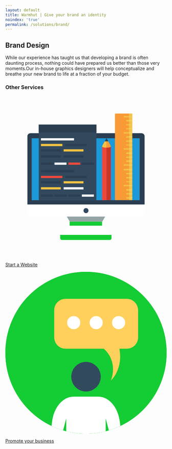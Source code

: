 ```yaml
---
layout: default
title: Warmhut | Give your brand an identity
noindex: 'true'
permalink: /solutions/brand/
---
```

<section class = 'division weather'>
  <div class = 'about transparent'>
      <div class = 'half'>
          <h1>Brand Design</h1>
          <p> While our experience has taught us that developing a brand is often daunting process, nothing could have 
          prepared us better than those very moments.Our in-house graphics designers will help conceptualize and breathe your 
          new brand to life at a fraction of your budget.</p>
      </div>
      <div class = 'center-text' id = 'other'>
        <h3>Other Services</h3>
        <div class = 'expand-me flex-panel'>
          <a href = '/solutions/web/' class = 'flex-item quad'>
            <p class = 'center-text'>
            <svg class = 'svg-icon' xmlns="http://www.w3.org/2000/svg" viewBox="0 0 512 512"><style>.a{fill:#BDC3C7;}.b{fill:#ECF0F1;}.c{fill:#2B3E51;}.d{fill:#F4C342;}.e{fill:#F89B36;}.f{fill:#F4CC64;}.g{fill:#EE483C;}.h{fill:#32495D;}</style><radialGradient cx="256" cy="258" r="256" gradientTransform="matrix(1 0 0 -1 0 514)" gradientUnits="userSpaceOnUse"><stop offset="0.0051" stop-color="#95A5A6"/><stop offset="1" stop-color="#7F8C8D"/></radialGradient><circle cx="256" cy="256" r="256" fill="url(#SVGID_1_)"/><polygon points="307.5 399 204.5 399 194.5 382 317.5 382 " fill="#95A5A6"/><rect x="204" y="399" width="103" height="13" class="a"/><polygon points="337.5 441 174.5 441 204.5 412 307.5 412 " class="b"/><path d="M174 441v10c0 3.3 2.7 6 6 6h151c3.3 0 6-2.7 6-6v-10H174z" class="a"/><rect x="84" y="135" width="342" height="196" fill="#1C99D8"/><path d="M432 119H80c-5.5 0-10 4-10 9.5V345h372V128.5C442 123 437.5 119 432 119zM426 331H84V135h342V331z" class="c"/><path d="M70 345v27.5c0 5.5 4.5 10.5 10 10.5h352c5.5 0 10-5 10-10.5V345H70z" class="b"/><circle cx="256" cy="364" r="8" fill="#33495F"/><path d="M401.5 57H393v274h10V58.4C403 57.4 402.6 57 401.5 57z" class="d"/><path d="M350.5 57c-1.1 0-2.5 0.6-2.5 1.7v128.9 38.5 1.9V331h45V230.1v-6.1 -36.5V57H350.5z" class="e"/><path d="M377.2 65c-1.1 0-2 0.9-2 2 0 1.1 0.9 2 2.1 2H393v-4H377.2z" class="d"/><rect x="393" y="65" width="10" height="4" class="f"/><path d="M377.3 116c-1.1 0-2.1 0.9-2.1 2s0.9 2 2.1 2H393v-4H377.3z" class="d"/><rect x="393" y="116" width="10" height="4" class="f"/><path d="M377.3 167c-1.1 0-2.1 0.9-2.1 2s0.9 2 2.1 2H393v-4H377.3z" class="d"/><rect x="393" y="167" width="10" height="4" class="f"/><path d="M385.5 77c-1.1 0-2.1 1.4-2.1 2.5 0 1.1 0.9 2.5 2.1 2.5H393v-5H385.5z" class="d"/><rect x="393" y="77" width="10" height="5" class="f"/><path d="M385.5 91c-1.1 0-2.1 0.4-2.1 1.5s0.9 1.5 2.1 1.5H393v-3H385.5z" class="d"/><rect x="393" y="91" width="10" height="3" class="f"/><path d="M385.5 103c-1.1 0-2.1 0.9-2.1 2 0 1.1 0.9 2 2.1 2H393v-4H385.5z" class="d"/><rect x="393" y="103" width="10" height="4" class="f"/><path d="M385.5 129c-1.1 0-2.1 0.9-2.1 2 0 1.1 0.9 2 2.1 2H393v-4H385.5z" class="d"/><rect x="393" y="129" width="10" height="4" class="f"/><path d="M385.5 142c-1.1 0-2.1 0.9-2.1 2s0.9 2 2.1 2H393v-4H385.5z" class="d"/><rect x="393" y="142" width="10" height="4" class="f"/><path d="M385.5 155c-1.1 0-2.1 0.4-2.1 1.5 0 1.1 0.9 1.5 2.1 1.5H393v-3H385.5z" class="d"/><rect x="393" y="155" width="10" height="3" class="f"/><path d="M385.5 180c-1.1 0-2.1 1.4-2.1 2.5s0.9 2.5 2.1 2.5H393v-5H385.5z" class="d"/><rect x="393" y="180" width="10" height="5" class="f"/><path d="M385.5 193c-1.1 0-2.1 0.9-2.1 2 0 1.1 0.9 2 2.1 2H393v-4H385.5z" class="d"/><rect x="393" y="193" width="10" height="4" class="f"/><path d="M385.5 205c-1.1 0-2.1 1.4-2.1 2.5 0 1.1 0.9 2.5 2.1 2.5H393v-5H385.5z" class="d"/><rect x="393" y="205" width="10" height="5" class="f"/><path d="M377.3 218c-1.1 0-2.1 0.9-2.1 2s0.6 2 1.7 2L393 222V218H377.3z" class="d"/><rect x="393" y="218" width="10" height="4" class="f"/><path d="M377.2 232c-1.1 0-2 1.4-2 2.5 0 1.1 0.9 2.5 2.1 2.5H393v-5H377.2z" class="d"/><rect x="393" y="232" width="10" height="5" class="f"/><path d="M377.3 283c-1.1 0-2.1 0.9-2.1 2 0 1.1 0.9 2 2.1 2H393v-4H377.3z" class="d"/><rect x="393" y="283" width="10" height="4" class="f"/><path d="M385.5 245c-1.1 0-2.1 0.9-2.1 2s0.9 2 2.1 2H393v-4H385.5z" class="d"/><rect x="393" y="245" width="10" height="4" class="f"/><path d="M385.5 258c-1.1 0-2.1 0.9-2.1 2s0.9 2 2.1 2H393v-4H385.5z" class="d"/><rect x="393" y="258" width="10" height="4" class="f"/><path d="M385.5 271c-1.1 0-2.1 0.4-2.1 1.5s0.9 1.5 2.1 1.5H393v-3H385.5z" class="d"/><rect x="393" y="271" width="10" height="3" class="f"/><path d="M385.5 296c-1.1 0-2.1 1.4-2.1 2.5 0 1.1 0.9 2.5 2.1 2.5H393v-5H385.5z" class="d"/><rect x="393" y="296" width="10" height="5" class="f"/><path d="M385.5 309c-1.1 0-2.1 0.9-2.1 2s0.9 2 2.1 2H393v-4H385.5z" class="d"/><rect x="393" y="309" width="10" height="4" class="f"/><path d="M385.5 322c-1.1 0-2.1 0.9-2.1 2 0 1.1 0.9 2 2.1 2H393v-4H385.5z" class="d"/><rect x="393" y="322" width="10" height="4" class="f"/><path d="M321 178.7V165h0.5c0 0 0 0 0 0s0 0 0 0H321v-0.2c-10 0-12.3-2.3-13.5-3.2 -0.3-0.2-0.5-0.4-0.5-0.4V331h14V178.7z" class="g"/><path d="M334.3 161.7C333.2 162.7 330 164 321 164v1 13.7V331h14V161.2C335 161.2 334.6 161.5 334.3 161.7z" fill="#C6362B"/><polygon points="321.5 165 321.5 165 321.5 165 " fill="#EC7C2D"/><rect x="106" y="92" width="183" height="239" class="h"/><rect x="106" y="92" width="183" height="25" class="c"/><rect x="113" y="135" width="105" height="7" class="b"/><rect x="113" y="153" width="68" height="7" class="d"/><rect x="185" y="170" width="63" height="7" class="d"/><rect x="156" y="212" width="38" height="7" class="b"/><rect x="200" y="212" width="38" height="7" class="g"/><rect x="113" y="254" width="68" height="7" class="g"/><rect x="185" y="271" width="63" height="7" class="d"/><rect x="113" y="290" width="63" height="7" class="d"/><rect x="185" y="290" width="63" height="7" class="b"/><rect x="190" y="153" width="68" height="7" class="c"/><rect x="113" y="170" width="63" height="7" class="c"/><rect x="113" y="189" width="63" height="7" class="c"/><rect x="185" y="189" width="63" height="7" class="c"/><rect x="113" y="212" width="38" height="7" class="c"/><rect x="243" y="212" width="38" height="7" class="c"/><rect x="113" y="236" width="105" height="7" class="c"/><rect x="190" y="254" width="68" height="7" class="c"/><rect x="113" y="271" width="63" height="7" class="c"/><rect x="113" y="313" width="38" height="7" class="c"/><rect x="156" y="313" width="38" height="7" class="c"/><rect x="200" y="313" width="38" height="7" class="c"/><rect x="243" y="313" width="38" height="7" class="b"/><path d="M321.4 135.6c-0.1-0.2-0.6-0.1-0.6-0.1 -0.2 0-0.3 0-0.4 0 0 0 0 0 0 0.1L315.2 145h5.6 6L321.4 135.6z" class="h"/><path d="M320.5 135.5C320.4 135.4 320.1 135.5 320.5 135.5L320.5 135.5z" class="h"/><path d="M326.8 145l-5.4-9.4c-0.1-0.2-0.6-0.1-0.6-0.1V145H326.8z" fill="#2A3E4F"/><path d="M334.8 160L326.8 145h-6 -5.6l-8 15c-0.2 0.4-0.3 1-0.2 1.4 1.2 0.9 3.3 3.3 13.7 3.3 0 0 0.2 0 0.2 0 8.9 0 12.6-2.2 13.7-3.2C334.9 161.2 335 160.4 334.8 160z" class="d"/><path d="M320.8 164.8c0 0 0.2 0 0.2 0 8.9 0 12.6-2.2 13.7-3.2 0.1-0.4 0.2-1.3 0-1.6L326.8 145h-6V164.8z" class="e"/></svg></p>
            <p>Start a Website</p>
          </a>
          <a href = '/solutions/social/' class = 'flex-item quad'>
          <p class = 'center-text'>
          <svg class = 'svg-icon' xmlns="http://www.w3.org/2000/svg" viewBox="0 0 505 505"><style>.a{fill:#14cc33;}.b{fill:#FFF;}</style><circle cx="252.5" cy="252.5" r="252.5" class="a"/><path d="M505 252.5c0 100.9-59.2 188-144.8 228.4 -11.6 5.5-23.7 10.1-36.2 13.8 -3.2 1-6.5 1.9-9.8 2.7 -19.8 5-40.5 7.6-61.8 7.6s-42-2.6-61.8-7.6c-3.3-0.8-6.5-1.7-9.8-2.7 -12.5-3.7-24.6-8.3-36.2-13.8C59.2 440.5 0 353.4 0 252.5 0 113 113 0 252.5 0S505 113 505 252.5z" class="a"/><circle cx="252.5" cy="327.2" r="46.2" fill="#324A5E"/><path d="M360.2 480.9c-11.6 5.5-23.7 10.1-36.2 13.8l-9.8-37.3v40c-19.8 5-40.5 7.6-61.8 7.6s-42-2.6-61.8-7.6v-40l-9.8 37.3c-12.5-3.7-24.6-8.3-36.2-13.8l1.5-12.1c5.4-45.7 33.9-79.2 67.2-79.2h78.1c33.3 0 61.8 33.5 67.2 79.2L360.2 480.9z" class="b"/><path d="M380 84.1H188.6C169 84.1 153 100 153 119.7v84.7c0 19.6 15.9 35.6 35.6 35.6h119.5c23.6 20.2 38.1 56 22.5 99.2 24.5-24.8 33.8-62.7 26.4-99.2h23.1c19.6 0 35.6-15.9 35.6-35.6v-84.7C415.6 100 399.7 84.1 380 84.1z" fill="#FFD05B"/><circle cx="214" cy="158.5" r="20.6" class="b"/><circle cx="284.3" cy="158.5" r="20.6" class="b"/><circle cx="354.6" cy="158.5" r="20.6" class="b"/></svg></p>
            <p>Promote your business</p>
          </a>
        </div>
    </div>
  </div>
</section>